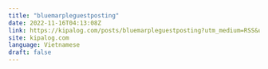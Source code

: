 ```yaml
---
title: "bluemarpleguestposting"
date: 2022-11-16T04:13:08Z
link: https://kipalog.com/posts/bluemarpleguestposting?utm_medium=RSS&utm_source=news.12bit.vn
site: kipalog.com
language: Vietnamese
draft: false
---
```

